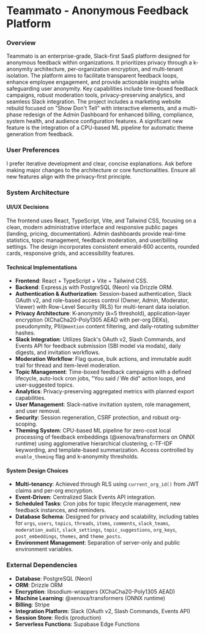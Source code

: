 # Teammato - Anonymous Feedback Platform

### Overview
Teammato is an enterprise-grade, Slack-first SaaS platform designed for anonymous feedback within organizations. It prioritizes privacy through a k-anonymity architecture, per-organization encryption, and multi-tenant isolation. The platform aims to facilitate transparent feedback loops, enhance employee engagement, and provide actionable insights while safeguarding user anonymity. Key capabilities include time-boxed feedback campaigns, robust moderation tools, privacy-preserving analytics, and seamless Slack integration. The project includes a marketing website rebuild focused on "Show Don't Tell" with interactive elements, and a multi-phase redesign of the Admin Dashboard for enhanced billing, compliance, system health, and audience configuration features. A significant new feature is the integration of a CPU-based ML pipeline for automatic theme generation from feedback.

### User Preferences
I prefer iterative development and clear, concise explanations. Ask before making major changes to the architecture or core functionalities. Ensure all new features align with the privacy-first principle.

### System Architecture

#### UI/UX Decisions
The frontend uses React, TypeScript, Vite, and Tailwind CSS, focusing on a clean, modern administrative interface and responsive public pages (landing, pricing, documentation). Admin dashboards provide real-time statistics, topic management, feedback moderation, and user/billing settings. The design incorporates consistent emerald-600 accents, rounded cards, responsive grids, and accessibility features.

#### Technical Implementations
- **Frontend**: React + TypeScript + Vite + Tailwind CSS.
- **Backend**: Express.js with PostgreSQL (Neon) via Drizzle ORM.
- **Authentication & Authorization**: Session-based authentication, Slack OAuth v2, and role-based access control (Owner, Admin, Moderator, Viewer) with Row-Level Security (RLS) for multi-tenant data isolation.
- **Privacy Architecture**: K-anonymity (k=5 threshold), application-layer encryption (XChaCha20-Poly1305 AEAD with per-org DEKs), pseudonymity, PII/`@mention` content filtering, and daily-rotating submitter hashes.
- **Slack Integration**: Utilizes Slack's OAuth v2, Slash Commands, and Events API for feedback submission (SBI model via modals), daily digests, and invitation workflows.
- **Moderation Workflow**: Flag queue, bulk actions, and immutable audit trail for thread and item-level moderation.
- **Topic Management**: Time-boxed feedback campaigns with a defined lifecycle, auto-lock cron jobs, "You said / We did" action loops, and user-suggested topics.
- **Analytics**: Privacy-preserving aggregated metrics with planned export capabilities.
- **User Management**: Slack-native invitation system, role management, and user removal.
- **Security**: Session regeneration, CSRF protection, and robust org-scoping.
- **Theming System**: CPU-based ML pipeline for zero-cost local processing of feedback embeddings (@xenova/transformers on ONNX runtime) using agglomerative hierarchical clustering, c-TF-IDF keywording, and template-based summarization. Access controlled by `enable_theming` flag and k-anonymity thresholds.

#### System Design Choices
- **Multi-tenancy**: Achieved through RLS using `current_org_id()` from JWT claims and per-org encryption.
- **Event-Driven**: Centralized Slack Events API integration.
- **Scheduled Tasks**: Cron jobs for topic lifecycle management, new feedback instances, and reminders.
- **Database Schema**: Designed for privacy and scalability, including tables for `orgs`, `users`, `topics`, `threads`, `items`, `comments`, `slack_teams`, `moderation_audit`, `slack_settings`, `topic_suggestions`, `org_keys`, `post_embeddings`, `themes`, and `theme_posts`.
- **Environment Management**: Separation of server-only and public environment variables.

### External Dependencies

- **Database**: PostgreSQL (Neon)
- **ORM**: Drizzle ORM
- **Encryption**: libsodium-wrappers (XChaCha20-Poly1305 AEAD)
- **Machine Learning**: @xenova/transformers (ONNX runtime)
- **Billing**: Stripe
- **Integration Platform**: Slack (OAuth v2, Slash Commands, Events API)
- **Session Store**: Redis (production)
- **Serverless Functions**: Supabase Edge Functions